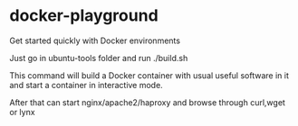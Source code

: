 # docker-playground
Get started quickly with Docker environments

Just go in ubuntu-tools folder and run ./build.sh

This command will build a Docker container with usual useful software in it and start a container in interactive mode.

After that can start nginx/apache2/haproxy and browse through curl,wget or lynx
